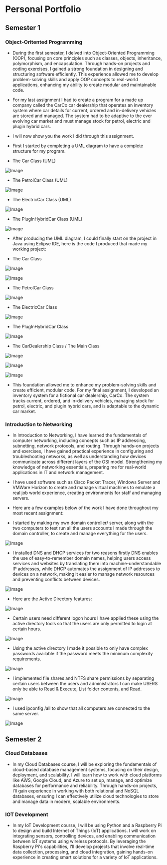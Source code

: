 # Personal Portfolio

## Semester 1 
### Object-Oritented Programming
- During the first semester, I delved into Object-Oriented Programming (OOP), focusing on core principles such as classes, objects, inheritance, polymorphism, and encapsulation. Through hands-on projects and coding exercises, I gained a strong foundation in designing and structuring software efficiently. This experience allowed me to develop problem-solving skills and apply OOP concepts to real-world applications, enhancing my ability to create modular and maintainable code.
 
- For my last assignment I had to create a program for a made up company called the CarCo car dealership that operates an inventory system where car details for current, ordered and in-delivery vehicles are stored and managed. The system had to be adaptive to the ever evolving car market and must manage stock for petrol, electric and plugin hybrid cars.

- I will now show you the work I did through this assignment.

- First I started by completing a UML diagram to have a complete structure for my program.
- The Car Class (UML)
  
![Image](https://github.com/user-attachments/assets/00adefa4-e9f1-48b3-9b6f-2cc6fa06b629)

- The PetrolCar Class (UML)
  
![Image](https://github.com/user-attachments/assets/511fbdff-6220-499e-b174-b62525357f24)

- The ElectricCar Class (UML)
  
![Image](https://github.com/user-attachments/assets/a8860ff2-8c9d-4cfa-96b4-846d9c4a7e02)

- The PlugInHybridCar Class (UML)
  
![Image](https://github.com/user-attachments/assets/9bf55c49-8322-4a14-b1a0-4072af5fa657)

- After producing the UML diagram, I could finally start on the project in Java using Eclipse IDE, here is the code I produced that made my working project:
  
- The Car Class
  
![Image](https://github.com/user-attachments/assets/5a59be69-5ee9-4536-bf81-03f6cf8456a6)

![Image](https://github.com/user-attachments/assets/6bf83e69-ee50-4466-940c-64e79dd6605d)

- The PetrolCar Class
  
![Image](https://github.com/user-attachments/assets/2d265a25-a6dd-4325-a4e7-1d15056ab269)

- The ElectricCar Class
  
![Image](https://github.com/user-attachments/assets/ce250523-69a6-4c5f-b0bd-56a0b2b966d9)

- The PlugInHybridCar Class
  
![Image](https://github.com/user-attachments/assets/c4374cc2-0e55-4085-a8b7-c76625611ad6)

- The CarDealership Class / The Main Class
  
![Image](https://github.com/user-attachments/assets/541deb24-efc1-42fb-81ff-6a738b18344a)

![Image](https://github.com/user-attachments/assets/55a448c5-4f77-459b-b51a-20b4ee7686d0)

![Image](https://github.com/user-attachments/assets/1e0b3e33-2c02-4eb0-a0cb-caa32b9171c7)

- This foundation allowed me to enhance my problem-solving skills and create efficient, modular code. For my final assignment, I developed an inventory system for a fictional car dealership, CarCo. The system tracks current, ordered, and in-delivery vehicles, managing stock for petrol, electric, and plugin hybrid cars, and is adaptable to the dynamic car market.

### Introduction to Networking
- In Introduction to Networking, I have learned the fundamentals of computer networking, including concepts such as IP addressing, subnetting, network protocols, and routing. Through hands-on projects and exercises, I have gained practical experience in configuring and troubleshooting networks, as well as understanding how devices communicate across different layers of the OSI model. Strengthening my knowledge of networking essentials, preparing me for real-world applications in IT and network management.
  
- I have used software such as Cisco Packet Tracer, Windows Server and VMWare Horizon to create and manage virtual machines to emulate a real job world experience, creating environments for staff and managing servers.

- Here are a few examples below of the work I have done throughout my most recent assignment:

- I started by making my own domain controller/ server, along with the two computers to test run all the users accounts I made through the domain controller, to create and manage everything for the users.
  
![Image](https://github.com/user-attachments/assets/0f931fbb-9195-4571-940b-c2164cc6a4e4)

- I installed DNS and DHCP services for two reasons firstly DNS enables the use of easy-to-remember domain names, helping users access services and websites by translating them into machine-understandable IP addresses, while DHCP automates the assignment of IP addresses to devices on a network, making it easier to manage network resources and preventing conflicts between devices.
  
![Image](https://github.com/user-attachments/assets/db0b806a-b168-421f-8359-0624bc592350)

- Here are the Active Directory features:
  
![Image](https://github.com/user-attachments/assets/f6c91cd9-6ac5-4a7e-94cc-ec83cc0a9300)

- Certain users need different logon hours I have applied these using the active directory tools so that the users are only permitted to login at certain hours.
  
![Image](https://github.com/user-attachments/assets/2c37aea5-4efb-4433-a198-71e2f107c430)

- Using the active directory I made it possible to only have complex passwords available if the password meets the minimum complexity requirements.

![Image](https://github.com/user-attachments/assets/3750498c-303a-4a2b-b438-857c5b0f00d8)

- I implemented file shares and NTFS share permissions by separating certain users between the users and administrators I can make USERS only be able to Read & Execute, List folder contents, and Read. 

![Image](https://github.com/user-attachments/assets/af132fc4-0d8a-46d9-a979-63589b904f5b)

- I used ipconfig /all to show that all computers are connected to the same server.

![Image](https://github.com/user-attachments/assets/0e92ed96-6b1c-4af8-81d3-c28b0bb8259f)

## Semester 2
### Cloud Databases
- In my Cloud Databases course, I will be exploring the fundamentals of cloud-based database management systems, focusing on their design, deployment, and scalability. I will learn how to work with cloud platforms like AWS, Google Cloud, and Azure to set up, manage, and optimize databases for performance and reliability. Through hands-on projects, I’ll gain experience in working with both relational and NoSQL databases, ensuring I can effectively utilize cloud technologies to store and manage data in modern, scalable environments.

### IOT Development 
- In my IoT Development course, I will be using Python and a Raspberry Pi to design and build Internet of Things (IoT) applications. I will work on integrating sensors, controlling devices, and enabling communication between IoT systems using wireless protocols. By leveraging the Raspberry Pi's capabilities, I'll develop projects that involve real-time data collection, processing, and cloud integration, gaining hands-on experience in creating smart solutions for a variety of IoT applications.
